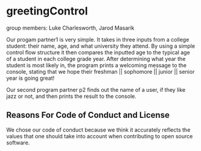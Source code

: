 # greetingControl
group members: Luke Charlesworth, Jarod Masarik 

Our progam partner1 is very simple. It takes in three inputs from a college student: their name, age, and what university they attend. 
By using a simple control flow structure it then compares the inputted age to the typical age of a student in each college grade year. 
After determining what year the student is most likely in, the program prints a welcoming message to the console, stating that we hope their freshman || sophomore || junior || senior year is going great! 


Our second program partner p2 finds out the name of a user, if they like jazz or not, and then prints the result to the console.

## Reasons For Code of Conduct and License
We chose our code of conduct because we think it accurately reflects the values that one should take into account when contributing to open source software. 